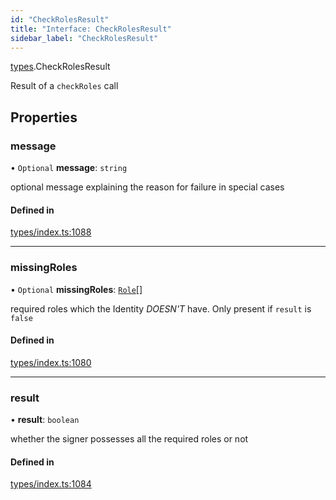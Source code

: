 ```yaml
---
id: "CheckRolesResult"
title: "Interface: CheckRolesResult"
sidebar_label: "CheckRolesResult"
---
```


[types](../../../modules/Types/Types.md).CheckRolesResult

Result of a `checkRoles` call

## Properties

### message

• `Optional` **message**: `string`

optional message explaining the reason for failure in special cases

#### Defined in

[types/index.ts:1088](https://github.com/PolymeshAssociation/polymesh-sdk/blob/968f8d70c/src/types/index.ts#L1088)

___

### missingRoles

• `Optional` **missingRoles**: [`Role`](../../../modules/Types/Types.md#role)[]

required roles which the Identity *DOESN'T* have. Only present if `result` is `false`

#### Defined in

[types/index.ts:1080](https://github.com/PolymeshAssociation/polymesh-sdk/blob/968f8d70c/src/types/index.ts#L1080)

___

### result

• **result**: `boolean`

whether the signer possesses all the required roles or not

#### Defined in

[types/index.ts:1084](https://github.com/PolymeshAssociation/polymesh-sdk/blob/968f8d70c/src/types/index.ts#L1084)
